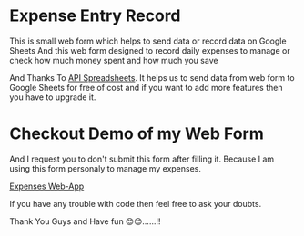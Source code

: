 # Expense Entry Record
This is small web form which helps to send data or record data on Google Sheets
And this web form designed to record daily expenses to manage or check how much money spent and how much you save

And Thanks To [API Spreadsheets](https://www.apispreadsheets.com/). 
It helps us to send data from web form to Google Sheets for free of cost and if you want to add more features then you have to upgrade it.

# Checkout Demo of my Web Form
And I request you to don't submit this form after filling it. Because I am using this form personaly to manage my expenses.

[Expenses Web-App](https://vd232004.github.io/Expenses-Record-Web-App/)

If you have any trouble with code then feel free to ask your doubts. 

Thank You Guys and Have fun 😊😊......!!
 
